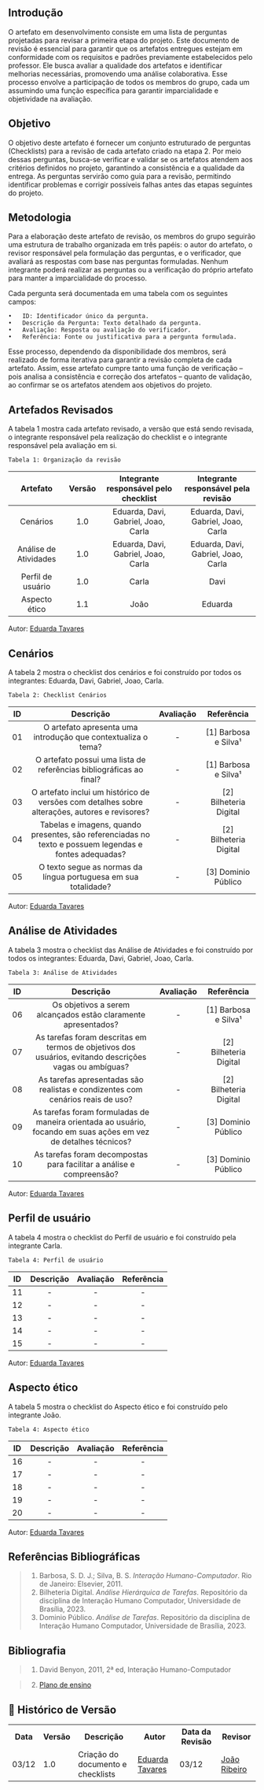 ## Introdução
O artefato em desenvolvimento consiste em uma lista de perguntas projetadas para revisar a primeira etapa do projeto. Este documento de revisão é essencial para garantir que os artefatos entregues estejam em conformidade com os requisitos e padrões previamente estabelecidos pelo professor. Ele busca avaliar a qualidade dos artefatos e identificar melhorias necessárias, promovendo uma análise colaborativa. Esse processo envolve a participação de todos os membros do grupo, cada um assumindo uma função específica para garantir imparcialidade e objetividade na avaliação.

## Objetivo
O objetivo deste artefato é fornecer um conjunto estruturado de perguntas (Checklists) para a revisão de cada artefato criado na etapa 2. Por meio dessas perguntas, busca-se verificar e validar se os artefatos atendem aos critérios definidos no projeto, garantindo a consistência e a qualidade da entrega. As perguntas servirão como guia para a revisão, permitindo identificar problemas e corrigir possíveis falhas antes das etapas seguintes do projeto.

## Metodologia
Para a elaboração deste artefato de revisão, os membros do grupo seguirão uma estrutura de trabalho organizada em três papéis: o autor do artefato, o revisor responsável pela formulação das perguntas, e o verificador, que avaliará as respostas com base nas perguntas formuladas. Nenhum integrante poderá realizar as perguntas ou a verificação do próprio artefato para manter a imparcialidade do processo.

Cada pergunta será documentada em uma tabela com os seguintes campos:

	•	ID: Identificador único da pergunta.
	•	Descrição da Pergunta: Texto detalhado da pergunta.
	•	Avaliação: Resposta ou avaliação do verificador.
	•	Referência: Fonte ou justificativa para a pergunta formulada.

Esse processo, dependendo da disponibilidade dos membros, será realizado de forma iterativa para garantir a revisão completa de cada artefato. Assim, esse artefato cumpre tanto uma função de verificação – pois analisa a consistência e correção dos artefatos – quanto de validação, ao confirmar se os artefatos atendem aos objetivos do projeto.

## Artefados Revisados
A tabela 1 mostra cada artefato revisado, a versão que está sendo revisada, o integrante responsável pela realização do checklist e o integrante responsável pela avaliação em si.

    Tabela 1: Organização da revisão
|       Artefato        | Versão | Integrante responsável pelo checklist | Integrante responsável pela revisão |
| :-------------------: | :----: | :-----------------------------------: | :---------------------------------: |
|       Cenários        |  1.0   |  Eduarda, Davi, Gabriel, Joao, Carla  | Eduarda, Davi, Gabriel, Joao, Carla |
| Análise de Atividades |  1.0   |  Eduarda, Davi, Gabriel, Joao, Carla  | Eduarda, Davi, Gabriel, Joao, Carla |
|   Perfil de usuário   |  1.0   |                 Carla                 |                Davi                 |
|     Aspecto ético     |  1.1   |                 João                  |               Eduarda               |

<p>Autor: <a href="https://github.com/erteduarda">Eduarda Tavares</a></p> 

## Cenários
A tabela 2 mostra o checklist dos cenários e foi construído por todos os integrantes: Eduarda, Davi, Gabriel, Joao, Carla.

    Tabela 2: Checklist Cenários
|  ID   |                                               Descrição                                                | Avaliação |       Referência       |
| :---: | :----------------------------------------------------------------------------------------------------: | :-------: | :--------------------: |
|  01   |                     O artefato apresenta uma introdução que contextualiza o tema?                      |     -     |  [1] Barbosa e Silva¹  |
|  02   |                  O artefato possui uma lista de referências bibliográficas ao final?                   |     -     |  [1] Barbosa e Silva¹  |
|  03   |     O artefato inclui um histórico de versões com detalhes sobre alterações, autores e revisores?      |     -     | [2] Bilheteria Digital |
|  04   | Tabelas e imagens, quando presentes, são referenciadas no texto e possuem legendas e fontes adequadas? |     -     | [2] Bilheteria Digital |
|  05   |                    O texto segue as normas da língua portuguesa em sua totalidade?                     |     -     |  [3] Dominio Público   |

<p>Autor: <a href="https://github.com/erteduarda">Eduarda Tavares</a></p> 

## Análise de Atividades
A tabela 3 mostra o checklist das Análise de Atividades e foi construído por todos os integrantes: Eduarda, Davi, Gabriel, Joao, Carla.

    Tabela 3: Análise de Atividades
|  ID   |                                                    Descrição                                                    | Avaliação |       Referência       |
| :---: | :-------------------------------------------------------------------------------------------------------------: | :-------: | :--------------------: |
|  06   |                         Os objetivos a serem alcançados estão claramente apresentados?                          |     -     |  [1] Barbosa e Silva¹  |
|  07   |     As tarefas foram descritas em termos de objetivos dos usuários, evitando descrições vagas ou ambíguas?      |     -     | [2] Bilheteria Digital |
|  08   |                 As tarefas apresentadas são realistas e condizentes com cenários reais de uso?                  |     -     | [2] Bilheteria Digital |
|  09   | As tarefas foram formuladas de maneira orientada ao usuário, focando em suas ações em vez de detalhes técnicos? |     -     |  [3] Dominio Público   |
|  10   |                      As tarefas foram decompostas para facilitar a análise e compreensão?                       |     -     |  [3] Dominio Público   |


<p>Autor: <a href="https://github.com/erteduarda">Eduarda Tavares</a></p> 

## Perfil de usuário
A tabela 4 mostra o checklist do Perfil de usuário e foi construído pela integrante Carla.

    Tabela 4: Perfil de usuário
|  ID   | Descrição | Avaliação | Referência |
| :---: | :-------: | :-------: | :--------: |
|  11   |     -     |     -     |     -      |
|  12   |     -     |     -     |     -      |
|  13   |     -     |     -     |     -      |
|  14   |     -     |     -     |     -      |
|  15   |     -     |     -     |     -      |

<p>Autor: <a href="https://github.com/erteduarda">Eduarda Tavares</a></p> 

## Aspecto ético
A tabela 5 mostra o checklist do Aspecto ético e foi construído pelo integrante João.

    Tabela 4: Aspecto ético
|  ID   | Descrição | Avaliação | Referência |
| :---: | :-------: | :-------: | :--------: |
|  16   |     -     |     -     |     -      |
|  17   |     -     |     -     |     -      |
|  18   |     -     |     -     |     -      |
|  19   |     -     |     -     |     -      |
|  20   |     -     |     -     |     -      |

<p>Autor: <a href="https://github.com/erteduarda">Eduarda Tavares</a></p> 

## Referências Bibliográficas
 > 1. Barbosa, S. D. J.; Silva, B. S. *Interação Humano-Computador*. Rio de Janeiro: Elsevier, 2011.  
 > 2. Bilheteria Digital. *Análise Hierárquica de Tarefas*. Repositório da disciplina de Interação Humano Computador, Universidade de Brasília, 2023.  
 > 3. Dominio Público. *Análise de Tarefas*. Repositório da disciplina de Interação Humano Computador, Universidade de Brasília, 2023.  

## Bibliografia

> 1. David Benyon, 2011, 2ª ed, Interação Humano-Computador

> 2. [Plano de ensino](https://aprender3.unb.br/pluginfile.php/2972625/mod_resource/content/58/Plano_de_Ensino%20FIHC%20022024%20Turma%2001%20v2.pdf)
 
## :round_pushpin: Histórico de Versão 

<div>
    <table>
        <tr>
            <th>Data</th>
            <th>Versão</th>
            <th>Descrição</th>
            <th>Autor</th>
            <th>Data da Revisão</th>
            <th>Revisor</th>
        </tr>
        <tr>
            <td>03/12</td>
            <td>1.0</td>
            <td>Criação do documento e checklists</td>
            <td><a href="https://github.com/erteduarda">Eduarda Tavares</a></td>
            <td>03/12</td>
            <td><a href="https://github.com/Joa0V">João Ribeiro</a></td>
        </tr>
    </table>
</div>